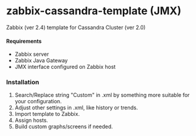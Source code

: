 # zabbix-cassandra-template (JMX)
Zabbix (ver 2.4) template for Cassandra Cluster (ver 2.0)

#### Requirements
- Zabbix server
- Zabbix Java Gateway
- JMX interface configured on Zabbix host

### Installation
1. Search/Replace string "Custom" in .xml by something more suitable for your configuration.
2. Adjust other settings in .xml, like history or trends.
3. Import template to Zabbix.
4. Assign hosts.
5. Build custom graphs/screens if needed.
